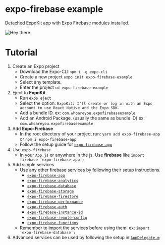 # expo-firebase example

Detached ExpoKit app with Expo Firebase modules installed.

![Hey there](https://media.giphy.com/media/Wy6BauP5Ztlmu7zvs8/giphy.gif)

# Tutorial

 1. Create an Expo project
    * Download the Expo-CLI `npm i -g expo-cli`
    * Create a new project `expo init expo-firebase-example`
    * Select any template.
    * Enter the project `cd expo-firebase-example`
 2. Eject to **ExpoKit**
    * Run `expo eject`
    * Select the option: `ExpoKit: I'll create or log in with an Expo account to use React Native and the Expo SDK.`
    * Add a bundle ID. ex: `com.whoareyou.expofirebaseexample`
    * Add an Android Package. (usually the same as bundle ID) ex: `com.whoareyou.expofirebaseexample`
 3. Add **Expo-Firebase**
    * In the root directory of your project run: `yarn add expo-firebase-app` or `npm i expo-firebase-app`
    * Follow the setup guide for [`expo-firebase-app`](https://www.npmjs.com/package/expo-firebase-app)
 4. Use `expo-firebase`
    * In your `App.js` or anywhere in the js. Use **firebase** like `import firebase 'expo-firebase-app';`
 5. Add simple services
    * Use any other firebase services by following their setup instructions.
      * [`expo-firebase-app`](https://www.npmjs.com/package/expo-firebase-app)
      * [`expo-firebase-analytics`](https://www.npmjs.com/package/expo-firebase-analytics)
      * [`expo-firebase-database`](https://www.npmjs.com/package/expo-firebase-database)
      * [`expo-firebase-storage`](https://www.npmjs.com/package/expo-firebase-storage)
      * [`expo-firebase-firestore`](https://www.npmjs.com/package/expo-firebase-firestore)
      * [`expo-firebase-performance`](https://www.npmjs.com/package/expo-firebase-performance)
      * [`expo-firebase-auth`](https://www.npmjs.com/package/expo-firebase-auth)
      * [`expo-firebase-instance-id`](https://www.npmjs.com/package/expo-firebase-instance-id)
      * [`expo-firebase-remote-config`](https://www.npmjs.com/package/expo-firebase-remote-config)
      * [`expo-firebase-functions`](https://www.npmjs.com/package/expo-firebase-functions)
    * Remember to import the services before using them. ex: `import 'expo-firebase-database';`
 6. Advanced services can be used by following the setup in [`AppDelegate.m`](https://github.com/EvanBacon/expo-native-firebase/blob/master/ios/demofirebasemodulesapp/AppDelegate.m)

   
